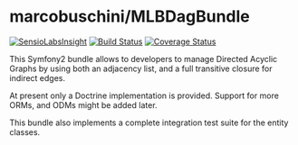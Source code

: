 # marcobuschini/MLBDagBundle

[![SensioLabsInsight](https://insight.sensiolabs.com/projects/74c5de39-97be-43bb-a7ca-983629edd476/mini.png)](https://insight.sensiolabs.com/projects/74c5de39-97be-43bb-a7ca-983629edd476)
[![Build Status](https://travis-ci.org/marcobuschini/MLBDagBundle.svg?branch=master)](https://travis-ci.org/marcobuschini/MLBDagBundle)
[![Coverage Status](https://coveralls.io/repos/github/marcobuschini/MLBDagBundle/badge.svg?branch=coveralls)](https://coveralls.io/github/marcobuschini/MLBDagBundle?branch=master)

This Symfony2 bundle allows to developers to manage Directed Acyclic Graphs by using both an adjacency list, and a full transitive closure for indirect edges.

At present only a Doctrine implementation is provided. Support for more ORMs, and ODMs might be added later.

This bundle also implements a complete integration test suite for the entity classes.
